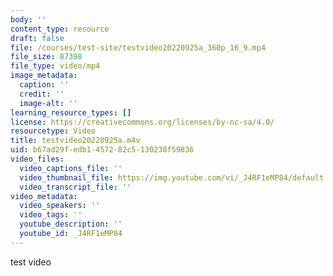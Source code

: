 ```yaml
---
body: ''
content_type: resource
draft: false
file: /courses/test-site/testvideo20220925a_360p_16_9.mp4
file_size: 87398
file_type: video/mp4
image_metadata:
  caption: ''
  credit: ''
  image-alt: ''
learning_resource_types: []
license: https://creativecommons.org/licenses/by-nc-sa/4.0/
resourcetype: Video
title: testvideo20220925a.m4v
uid: b67ad29f-edb1-4572-82c5-130238f59836
video_files:
  video_captions_file: ''
  video_thumbnail_file: https://img.youtube.com/vi/_J4RF1eMP84/default.jpg
  video_transcript_file: ''
video_metadata:
  video_speakers: ''
  video_tags: ''
  youtube_description: ''
  youtube_id: _J4RF1eMP84
---
```

test video